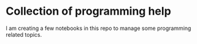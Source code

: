 # Collection of programming help

I am creating a few notebooks in this repo to manage some programming related topics.

